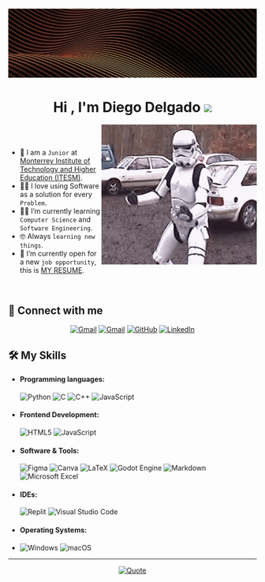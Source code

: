 ![Banner](https://github.com/diegodel6/diegodel6/blob/main/3d-abstract-7680x4320-13512.jpg?raw=true)

<h1 align="center">Hi , I'm Diego Delgado <img src="https://media.giphy.com/media/hvRJCLFzcasrR4ia7z/giphy.gif" width="35"></h1>

<picture><img align="right" src="https://github.com/diegodel6/diegodel6/blob/main/dance-storm-trooper.gif?raw=true" width = 315px></picture>

<br><br>
- :school: I am a `Junior` at [Monterrey Institute of Technology and Higher Education (ITESM)](https://tec.mx/es).
- :technologist: I love using Software as a solution for every `Problem`.
- :student: I’m currently learning `Computer Science` and `Software Engineering`.
- :nerd_face: Always `learning new things`.
- :thinking: I’m currently open for a new `job opportunity`, this is [MY RESUME](https://github.com/diegodel6/diegodel6/blob/8779a0531416463d03080917e7c5effe22fd553a/Curriculum%20Vitae.pdf).
<br>

## 📨 Connect with me
<p align="center">
	<a href="https://wa.me/523221935914"><img img src="https://img.shields.io/badge/WhatsApp-25D366?style=for-the-badge&logo=whatsapp&logoColor=white" alt="Gmail"/></a>
	<a href="mailto:diegodelgadog1@gmail.com"><img img src="https://img.shields.io/badge/Gmail-D14836?style=for-the-badge&logo=gmail&logoColor=white" alt="Gmail"/></a>
	<a href="https://github.com/diegodel6"><img src="https://img.shields.io/badge/github-%23121011.svg?style=for-the-badge&logo=github&logoColor=white" alt="GitHub"/></a>
	<a href="www.linkedin.com/in/diego-delgado-753bab233"><img src="https://img.shields.io/badge/linkedin-%230077B5.svg?style=for-the-badge&logo=linkedin&logoColor=white" alt="LinkedIn"/></a>
</p>

## 🛠️ My Skills
- #### Programming languages:
  ![Python](https://img.shields.io/badge/python-3670A0?style=for-the-badge&logo=python&logoColor=ffdd54)
  ![C](https://img.shields.io/badge/c-%2300599C.svg?style=for-the-badge&logo=c&logoColor=white)
  ![C++](https://img.shields.io/badge/c++-%2300599C.svg?style=for-the-badge&logo=c%2B%2B&logoColor=white)
  ![JavaScript](https://img.shields.io/badge/javascript-%23323330.svg?style=for-the-badge&logo=javascript&logoColor=%23F7DF1E)
  
- #### Frontend Development:
  ![HTML5](https://img.shields.io/badge/html5-%23E34F26.svg?style=for-the-badge&logo=html5&logoColor=white)
  ![JavaScript](https://img.shields.io/badge/javascript-%23323330.svg?style=for-the-badge&logo=javascript&logoColor=%23F7DF1E)
  
- #### Software & Tools: 
  ![Figma](https://img.shields.io/badge/figma-%23F24E1E.svg?style=for-the-badge&logo=figma&logoColor=white)
  ![Canva](https://img.shields.io/badge/Canva-%2300C4CC.svg?style=for-the-badge&logo=Canva&logoColor=white)
  ![LaTeX](https://img.shields.io/badge/latex-%23008080.svg?style=for-the-badge&logo=latex&logoColor=white)
  ![Godot Engine](https://img.shields.io/badge/GODOT-%23FFFFFF.svg?style=for-the-badge&logo=godot-engine)
  ![Markdown](https://img.shields.io/badge/markdown-%23000000.svg?style=for-the-badge&logo=markdown&logoColor=white)
  ![Microsoft Excel](https://img.shields.io/badge/Microsoft_Excel-217346?style=for-the-badge&logo=microsoft-excel&logoColor=white)
  
- #### IDEs:
  ![Replit](https://img.shields.io/badge/Replit-DD1200?style=for-the-badge&logo=Replit&logoColor=white)
  ![Visual Studio Code](https://img.shields.io/badge/Visual%20Studio%20Code-0078d7.svg?style=for-the-badge&logo=visual-studio-code&logoColor=white)
  
- #### Operating Systems:
- ![Windows](https://img.shields.io/badge/Windows-0078D6?style=for-the-badge&logo=windows&logoColor=white)
  ![macOS](https://img.shields.io/badge/mac%20os-000000?style=for-the-badge&logo=macos&logoColor=F0F0F0)

---

<p align = "center">
	<a href="https://github.com/piyushsuthar/github-readme-quotes"> <img alt = "Quote" src="https://quotes-github-readme.vercel.app/api?type=horizontal&theme=tokyonight&animation=grow_out_in&quoteCategory=programming">
</p>
